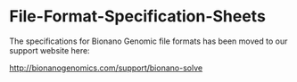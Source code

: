 # File-Format-Specification-Sheets
The specifications for Bionano Genomic file formats has been moved to our support website here:

http://bionanogenomics.com/support/bionano-solve
